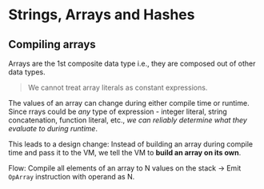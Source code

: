 # Strings, Arrays and Hashes

## Compiling arrays

Arrays are the 1st composite data type i.e., they are composed out of other data types.

> We cannot treat array literals as constant expressions.

The values of an array can change during either compile time or runtime. Since rrays could be _any_ type of expression - integer literal, string concatenation, function literal, etc., _we can reliably determine what they evaluate to during runtime_.

This leads to a design change: Instead of building an array during compile time and pass it to the VM, we tell the VM to **build an array on its own**.

Flow: Compile all elements of an array to N values on the stack -> Emit `OpArray` instruction with operand as N.
